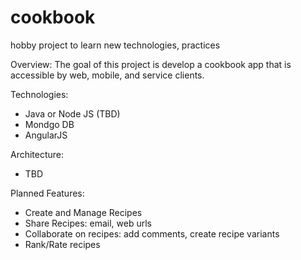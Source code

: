 # cookbook
hobby project to learn new technologies, practices

Overview: 
  The goal of this project is develop a cookbook app that is accessible by web, mobile, and service clients. 

Technologies: 
* Java or Node JS (TBD)
* Mondgo DB
* AngularJS
 
Architecture: 
*  TBD

Planned Features: 
* Create and Manage Recipes
* Share Recipes:  email, web urls
* Collaborate on recipes:  add comments, create recipe variants
* Rank/Rate recipes
